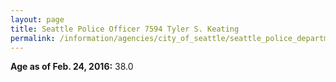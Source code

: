 ```yaml
---
layout: page
title: Seattle Police Officer 7594 Tyler S. Keating
permalink: /information/agencies/city_of_seattle/seattle_police_department/copbook/7594/
---
```


**Age as of Feb. 24, 2016:** 38.0

